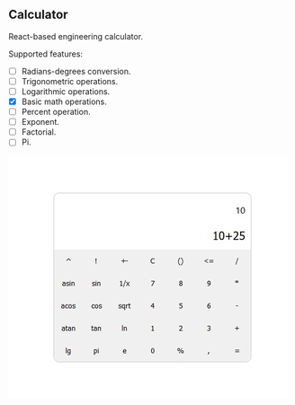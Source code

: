 ## Calculator
React-based engineering calculator.

Supported features:
- [ ] Radians-degrees conversion.
- [ ] Trigonometric operations.
- [ ] Logarithmic operations.
- [x] Basic math operations.
- [ ] Percent operation.
- [ ] Exponent.
- [ ] Factorial.
- [ ] Pi.

![Example](demo/demo.jpg) 